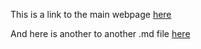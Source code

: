 This is a link to the main webpage [here](/index.html)

And here is another to another .md file [here](/test_two.md)
